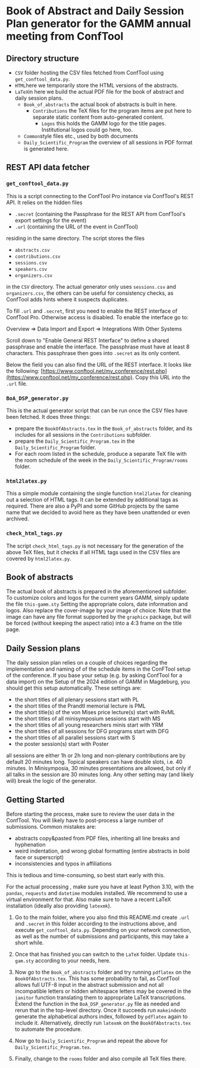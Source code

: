 # Book of Abstract and Daily Session Plan generator for the GAMM annual meeting from ConfTool

## Directory structure

+ `CSV` folder hosting the CSV files fetched from ConfTool using
  `get_conftool_data.py`.
+ `HTML`here we temporarily store the HTML versions of the abstracts.
+ `LaTeX`in here we build the actual PDF file for the book of abstract and
  daily session plans.
   + `Book_of_abstracts` the actual book of abstracts is built in here.
      + `Contributions` the TeX files for the program items are put
        here to separate static content from auto-generated content.
         + `Logos` this holds the GAMM logo for the title
           pages. Institutional logos could go here, too.
   + `Common`style files etc., used by both documents
   + `Daily_Scientific_Program` the overview of all sessions in PDF format
     is generated here.

## REST API data fetcher

### `get_conftool_data.py`

This is a script connecting to the ConfTool Pro instance
via ConfTool's REST API.  It relies on the hidden files

+ `.secret`
  (containing the Passphrase for the REST API from
   ConfTool's export settings for the event)
+ `.url`
  (containing the URL of the event in ConfTool)

residing in the same directory. The script stores the files

+ `abstracts.csv`
+ `contributions.csv`
+ `sessions.csv`
+ `speakers.csv`
+ `organizers.csv`

in the `CSV` directory. The actual generator only uses `sessions.csv`
and `organizers.csv`, the others can be useful for consistency checks,
as ConfTool adds hints where it suspects duplicates.

To fill `.url` and `.secret`, first you need to enable the REST
interface of ConfTool Pro. Otherwise access is disabled. To enable
the interface go to:

Overview => Data Import and Export => Integrations With Other Systems

Scroll down to "Enable General REST Interface" to define a shared
passphrase and enable the interface. The passphrase must have at least
8 characters. This passphrase then goes into `.secret` as its only content.

Below the field you can also find the URL of the REST interface. It
looks like the following:
[https://www.conftool.net/my_conference/rest.php](https://www.conftool.net/my_conference/rest.php).
Copy this URL into the `.url` file.

### `BoA_DSP_generator.py`

This is the actual generator script that can be run once the CSV files
have been fetched. It does three things:

+ prepare the `BookOfAbstracts.tex` in the `Book_of_abstracts` folder,
  and its includes for all sessions in the `Contributions` subfolder.
+ prepare the `Daily_Scientific_Program.tex` in the
  `Daily_Scientific_Program` folder.
+ For each room listed in the schedule, produce a separate TeX file
  with the room schedule of the week in the
  `Daily_Scientific_Program/rooms` folder.

### `html2latex.py`

This a simple module containing the single function `html2latex` for cleaning
out a selection of HTML tags. It can be extended by additional tags as
required. There are also a PyPI and some GitHub projects by the same
name that we decided to avoid here as they have been unattended or
even archived.

### `check_html_tags.py`

The script `check_html_tags.py` is not necessary for the generation of
the above TeX files, but it checks if all HTML tags used in the CSV
files are covered by `html2latex.py`.

## Book of abstracts

The actual book of abstracts is prepared in the aforementioned
subfolder. To customize colors and logos for the current years GAMM,
simply update the file `this-gamm.sty` Setting the appropriate colors,
date information and logos. Also replace the cover-image by your image
of choice. Note that the image can have any file format supported by
the `graphicx` package, but will be forced (without keeping the aspect
ratio) into a 4:3 frame on the title page.

## Daily Session plans

The daily session plan relies on a couple of choices regarding the
implementation and naming of of the schedule items in the ConFTool
setup of the conference. If you base your setup (e.g. by asking
ConfTool for a data import) on the Setup of the
2024  edition of GAMM in Magdeburg, you should get this setup
automatically. These settings are:

+ the short titles of all plenary sessions start with PL
+ the short titles of the Prandtl memorial lecture is PML
+ the short title(s) of the von Mises price lecture(s) start with RvML
+ the short titles of all minisymposium  sessions start with MS
+ the short titles of all young researchers minis start with YRM
+ the short titles of all sessions for DFG programs start with DFG
+ the short titles of all parallel sessions start with S
+ the poster session(s) start with Poster

all sessions are either 1h or 2h long and non-plenary contributions
are by default 20 minutes long. Topical speakers can have double
slots, i.e. 40 minutes. In Minisymposia, 30 minutes presentations are
allowed, but only if all talks in the session are 30 minutes long.
Any other setting may (and likely will) break the logic of the
 generator.

## Getting Started

Before starting the process, make sure to review the user data in the
ConfTool. You will likely have to post-process a large number of
submissions. Common mistakes are:

+ abstracts copy&pasted from PDF files, inheriting all line breaks and
  hyphenation
+ weird indentation, and wrong global formatting (entire abstracts in
  bold face or superscript)
+ inconsistencies and typos in affiliations

This is tedious and time-consuming, so best start early with this.

For the actual processing , make sure you have at least Python 3.10,
with the `pandas`, `requests` and `datetime` modules installed. We
recommend to use a virtual environment for that. Also make sure to
have a recent LaTeX installation (ideally also providing `latexmk`).

1. Go to the main folder, where you also find this README.md create
   `.url` and `.secret` in this folder according to the instructions
   above, and execute `get_conftool_data.py`. Depending on your
   network connection, as well as the number of submissions and
   participants, this may take a short while.

2. Once that has finished you can switch to the `LaTeX` folder. Update
  `this-gam.sty` according to your needs, here.

3. Now go to the `Book_of_abstracts` folder and try running `pdflatex`
  on the `BookOfAbstracts.tex`. This has some probability to fail, as
  ConfTool  allows  full UTF-8 input in the abstract submission and
  not all incompatible letters or hidden whitespace letters may be
  covered in the `janitor` function translating them to appropriate
  LaTeX transcriptions. Extend the function in the
  `BoA_DSP_generator.py` file as needed and rerun that in the top-level
  directory. Once it succeeds run `makeindex`to generate the
  alphabetical authors index, followed by `pdflatex` again to include
  it. Alternatively, directly run `latexmk` on the
  `BookOfAbstracts.tex` to automate the procedure.

4. Now go to `Daily_Scientific_Program` and repeat the above for
   `Daily_Scientific_Program.tex`.

5. Finally, change to the `rooms` folder and also compile all TeX
   files there.
